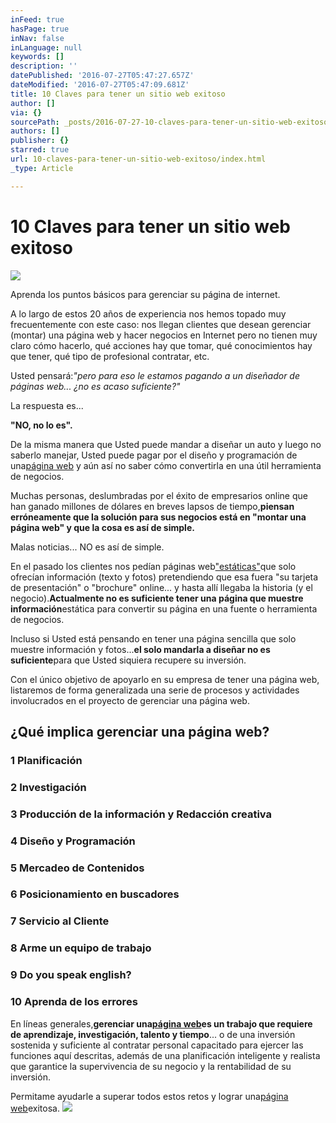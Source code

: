 ```yaml
---
inFeed: true
hasPage: true
inNav: false
inLanguage: null
keywords: []
description: ''
datePublished: '2016-07-27T05:47:27.657Z'
dateModified: '2016-07-27T05:47:09.681Z'
title: 10 Claves para tener un sitio web exitoso
author: []
via: {}
sourcePath: _posts/2016-07-27-10-claves-para-tener-un-sitio-web-exitoso.md
authors: []
publisher: {}
starred: true
url: 10-claves-para-tener-un-sitio-web-exitoso/index.html
_type: Article

---
```

# 10 Claves para tener un sitio web exitoso
![](https://the-grid-user-content.s3-us-west-2.amazonaws.com/b2bbc5c1-ed36-4044-b5a9-7332193309f7.jpg)

Aprenda los puntos básicos para gerenciar su página de internet.

A lo largo de estos 20 años de experiencia nos hemos topado muy frecuentemente con este caso: nos llegan clientes que desean gerenciar (montar) una página web y hacer negocios en Internet pero no tienen muy claro cómo hacerlo, qué acciones hay que tomar, qué conocimientos hay que tener, qué tipo de profesional contratar, etc.

Usted pensará:_"pero para eso le estamos pagando a un diseñador de páginas web... ¿no es acaso suficiente?"_

La respuesta es...

**"NO, no lo es".**

De la misma manera que Usted puede mandar a diseñar un auto y luego no saberlo manejar, Usted puede pagar por el diseño y programación de una[página web][0] y aún así no saber cómo convertirla en una útil herramienta de negocios.

Muchas personas, deslumbradas por el éxito de empresarios online que han ganado millones de dólares en breves lapsos de tiempo,**piensan erróneamente que la solución para sus negocios está en "montar una página web" y que la cosa es así de simple.**

Malas noticias... NO es así de simple.

En el pasado los clientes nos pedían páginas web["estáticas"][1]que solo ofrecían información (texto y fotos) pretendiendo que esa fuera "su tarjeta de presentación" o "brochure" online... y hasta allí llegaba la historia (y el negocio).**Actualmente no es suficiente tener una página que muestre información**estática para convertir su página en una fuente o herramienta de negocios.

Incluso si Usted está pensando en tener una página sencilla que solo muestre información y fotos...**el solo mandarla a diseñar no es suficiente**para que Usted siquiera recupere su inversión.

Con el único objetivo de apoyarlo en su empresa de tener una página web, listaremos de forma generalizada una serie de procesos y actividades involucrados en el proyecto de gerenciar una página web.

## ¿Qué implica gerenciar una página web?

### 1 Planificación

### 2 Investigación

### 3 Producción de la información y Redacción creativa

### 4 Diseño y Programación

### 5 Mercadeo de Contenidos

### 6 Posicionamiento en buscadores

### 7 Servicio al Cliente

### 8 Arme un equipo de trabajo

### 9 Do you speak english?

### 10 Aprenda de los errores

En líneas generales,**gerenciar una[página web][2]es un trabajo que requiere de aprendizaje, investigación, talento y tiempo**... o de una inversión sostenida y suficiente al contratar personal capacitado para ejercer las funciones aquí descritas, además de una planificación inteligente y realista que garantice la supervivencia de su negocio y la rentabilidad de su inversión.

Permitame ayudarle a superar todos estos retos y lograr una[página web][2]exitosa.
![](https://the-grid-user-content.s3-us-west-2.amazonaws.com/5e8a2ade-ae4e-4d14-b6ae-5c68d3e22685.jpg)

[0]: http://movidagrafica.co/
[1]: http://paginainteligente.net/articulo-que-es-eso-de-pagina-web-estatica-o-dinamica
[2]: http://movidagrafica.co/producto-pagina-web-tipo-portal